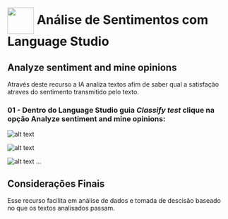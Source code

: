 <h1>
    <a href="https://www.dio.me/">
     <img align="center" width="60px" src="https://hermes.dio.me/lab_projects/badges/dc92e499-6ec6-4c82-af3f-00c40538ca80.png"></a>
    <span> 
Análise de Sentimentos com Language Studio </span>
</h1>

## Analyze sentiment and mine opinions
Através deste recurso a IA analiza textos afim de saber qual a satisfação atraves do sentimento transmitido pelo texto.

### 01 - Dentro do Language Studio guia *Classify test* clique na opção Analyze sentiment and mine opinions:   
![alt text](img/01.PNG)

![alt text](img/02.PNG)

![alt text](img/03.PNG)
...  

## Considerações Finais  

 Esse recurso facilita em análise de dados e tomada de descisão baseado no que os textos analisados passam.
